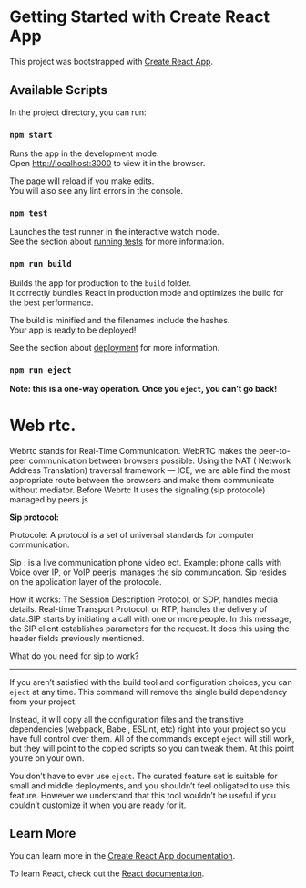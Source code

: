 # Getting Started with Create React App

This project was bootstrapped with [Create React App](https://github.com/facebook/create-react-app).

## Available Scripts

In the project directory, you can run:

### `npm start`

Runs the app in the development mode.\
Open [http://localhost:3000](http://localhost:3000) to view it in the browser.

The page will reload if you make edits.\
You will also see any lint errors in the console.

### `npm test`

Launches the test runner in the interactive watch mode.\
See the section about [running tests](https://facebook.github.io/create-react-app/docs/running-tests) for more information.

### `npm run build`

Builds the app for production to the `build` folder.\
It correctly bundles React in production mode and optimizes the build for the best performance.

The build is minified and the filenames include the hashes.\
Your app is ready to be deployed!

See the section about [deployment](https://facebook.github.io/create-react-app/docs/deployment) for more information.

### `npm run eject`

**Note: this is a one-way operation. Once you `eject`, you can’t go back!**



# Web rtc.

Webrtc stands for Real-Time Communication.
WebRTC makes the peer-to-peer communication between browsers possible. Using the NAT ( Network Address Translation) traversal framework — ICE, we are able find the most appropriate route between the browsers and make them communicate without mediator.
Before Webrtc
It uses the signaling (sip protocole) managed by peers.js

**Sip protocol:**

Protocole: A protocol is a set of universal standards for computer communication.

Sip : is a live communication phone video ect. Example:  phone calls with Voice over IP, or VoIP
peerjs: manages the sip communcation. Sip resides on the application layer of the protocole.

How it works: The Session Description Protocol, or SDP, handles media details. Real-time Transport Protocol, or RTP, handles the delivery of data.SIP starts by initiating a call with one or more people. In this message, the SIP client establishes parameters for the request. It does this using the header fields previously mentioned.


What do you need for sip to work?





-------

If you aren’t satisfied with the build tool and configuration choices, you can `eject` at any time. This command will remove the single build dependency from your project.

Instead, it will copy all the configuration files and the transitive dependencies (webpack, Babel, ESLint, etc) right into your project so you have full control over them. All of the commands except `eject` will still work, but they will point to the copied scripts so you can tweak them. At this point you’re on your own.

You don’t have to ever use `eject`. The curated feature set is suitable for small and middle deployments, and you shouldn’t feel obligated to use this feature. However we understand that this tool wouldn’t be useful if you couldn’t customize it when you are ready for it.

## Learn More

You can learn more in the [Create React App documentation](https://facebook.github.io/create-react-app/docs/getting-started).

To learn React, check out the [React documentation](https://reactjs.org/).
